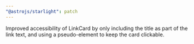 ```yaml
---
"@astrojs/starlight": patch
---
```


Improved accessibility of LinkCard by only including the title as part of the link text, and using a pseudo-element to keep the card clickable.
